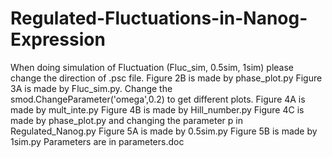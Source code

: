 # Regulated-Fluctuations-in-Nanog-Expression
When doing simulation of Fluctuation (Fluc_sim, 0.5sim, 1sim) please change the direction of .psc file.
Figure 2B is made by phase_plot.py
Figure 3A is made by Fluc_sim.py. Change the smod.ChangeParameter('omega',0.2) to get different plots. 
Figure 4A is made by mult_inte.py
Figure 4B is made by Hill_number.py
Figure 4C is made by phase_plot.py and changing the parameter p in Regulated_Nanog.py
Figure 5A is made by 0.5sim.py
Figure 5B is made by 1sim.py
Parameters are in parameters.doc
